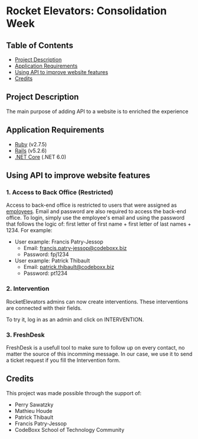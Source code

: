 # Rocket Elevators: Consolidation Week <!-- omit in toc -->

## Table of Contents <!-- omit in toc -->

- [Project Description](#project-description)
- [Application Requirements](#application-requirements)
- [Using API to improve website features](#using-api-to-improve-website-features)
- [Credits](#credits)

## Project Description
The main purpose of adding API to a website is to enriched the experience 

## Application Requirements

-   [Ruby](https://www.ruby-lang.org/en/downloads/) (v2.7.5)
-   [Rails](https://rubyonrails.org/) (v5.2.6)
-   [.NET Core](https://dotnet.microsoft.com/en-us/download/dotnet) (.NET 6.0)

## Using API to improve website features

### 1. Access to Back Office (Restricted)
Access to back-end office is restricted to users that were assigned as [employees](https://docs.google.com/spreadsheets/d/1-S0updscUGOpBpFE-2plFBJlVkCseOUuUpp7nu5e-fY/edit#gid=1786076246). Email and password are also required to access the back-end office. To login, simply use the employee's email and using the password that follows the logic of: first letter of first name + first letter of last names + 1234. For example:
  * User example: Francis Patry-Jessop
    * Email: francis.patry-jessop@codeboxx.biz
    * Password: fpj1234
  * User example: Patrick Thibault
    * Email: patrick.thibault@codeboxx.biz
    * Password: pt1234

### 2. Intervention
RocketElevators admins can now create interventions. These interventions are connected with their fields.

To try it, log in as an admin and click on INTERVENTION.

### 3. FreshDesk
FreshDesk is a usefull tool to make sure to follow up on every contact, no matter the source of this incomming message. In our case, we use it to send a ticket request if you fill the Intervention form.


## Credits

This project was made possible through the support of:

-   Perry Sawatzky
-   Mathieu	Houde
-   Patrick Thibault
-   Francis Patry-Jessop
-   CodeBoxx School of Technology Community

